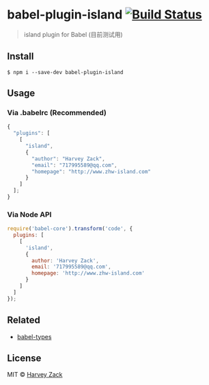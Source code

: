 # babel-plugin-island [![Build Status](https://www.travis-ci.org/zhw2590582/island-webpack-plugin.svg?branch=master)](https://www.travis-ci.org/zhw2590582/island-webpack-plugin)

> island plugin for Babel (目前测试用)

## Install

```
$ npm i --save-dev babel-plugin-island
```

## Usage

### Via .babelrc (Recommended)

```js
{
  "plugins": [
    [
      "island",
      {
        "author": "Harvey Zack",
        "email": "717995589@qq.com",
        "homepage": "http://www.zhw-island.com"
      }
    ]
  ];
}
```

### Via Node API

```js
require('babel-core').transform('code', {
  plugins: [
    [
      'island',
      {
        author: 'Harvey Zack',
        email: '717995589@qq.com',
        homepage: 'http://www.zhw-island.com'
      }
    ]
  ]
});
```

## Related

* [babel-types](https://github.com/babel/babel/tree/master/packages/babel-types)

## License

MIT © [Harvey Zack](https://www.zhw-island.com/)
